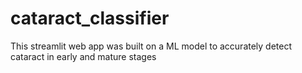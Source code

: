 # cataract_classifier
This streamlit web app was built on a ML model to accurately detect cataract in early and mature stages
